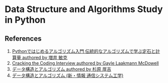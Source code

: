 # Data Structure and Algorithms Study in Python

## References
1. [Pythonではじめるアルゴリズム入門 伝統的なアルゴリズムで学ぶ定石と計算量 authored by 増井 敏克](https://bit.ly/2NLwI7s)
2. [Cracking the Coding Interview authored by Gayle Laakmann McDowell](https://amzn.to/2AQGi6s)
3. [データ構造とアルゴリズム authored by 杉原 厚吉](https://amzn.to/32KbMGs)
4. [データ構造とアルゴリズム (新・情報 通信システム工学)](https://amzn.to/3pjJE7g)